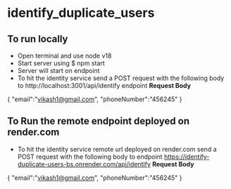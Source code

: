 # identify_duplicate_users

## To run locally
- Open terminal and use node v18 
- Start server using $ npm start
- Server will start on endpoint
- To hit the identity service send a POST request with the following body to http://localhost:3001/api/identify endpoint 
**Request Body**

{
 "email":"vikash1@gmail.com",
 "phoneNumber":"456245"
}

## To Run the remote endpoint deployed on render.com
-  To hit the identity service remote url deployed on render.com send a POST request with the following body to endpoint https://identify-duplicate-users-bs.onrender.com/api/identify
**Request Body**

{
 "email":"vikash1@gmail.com",
 "phoneNumber":"456245"
}
